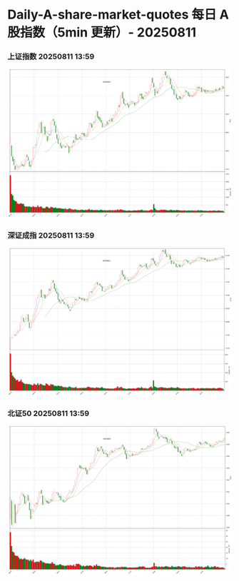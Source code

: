 
# Daily-A-share-market-quotes 每日 A 股指数（5min 更新）- 20250811

### 上证指数 20250811 13:59
![](./fig/2025/8/20250811-sh000001.png)

### 深证成指 20250811 13:59
![](./fig/2025/8/20250811-sz399001.png)

### 北证50 20250811 13:59
![](./fig/2025/8/20250811-bj899050.png)
